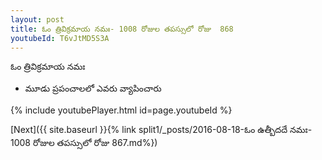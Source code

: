 ```yaml
---
layout: post
title: ఓం త్రివిక్రమాయ నమః- 1008 రోజుల తపస్సులో రోజు  868
youtubeId: T6vJtMD5S3A
---
```

 
 
 ఓం త్రివిక్రమాయ నమః  
 
 -  మూడు ప్రపంచాలలో ఎవరు వ్యాపించారు 
 
  
 
  
 
 
 
 
 
 


{% include youtubePlayer.html id=page.youtubeId %}
 
[Next]({{ site.baseurl }}{% link  split1/_posts/2016-08-18-ఓం ఉత్బీదదే నమః- 1008 రోజుల తపస్సులో రోజు  867.md%})
 
